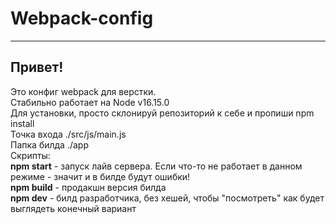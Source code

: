 # Webpack-config
______
## Привет! 
Это конфиг webpack для верстки.  
Стабильно работает на Node v16.15.0 \
Для установки, просто склонируй репозиторий к себе и пропиши npm install  
Точка входа ./src/js/main.js  
Папка билда ./app  
Скрипты:  
**npm start** - запуск лайв сервера. Если что-то не работает в данном режиме - значит и в билде будут ошибки!  
**npm build** - продакшн версия билда  
**npm dev** - билд разработчика, без хешей, чтобы "посмотреть" как будет выглядеть конечный вариант  
